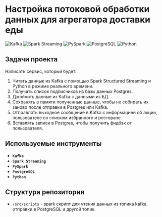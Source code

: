 # **Настройка потоковой обработки данных для агрегатора доставки еды**

![Kafka](https://img.shields.io/badge/-Kafka-orange)
![Spark Streaming](https://img.shields.io/badge/-Spark_Streaming-orange)
![PySpark](https://img.shields.io/badge/-PySpark-green)
![PostgreSQL](https://img.shields.io/badge/-PostgreSQL-salad)
![Python](https://img.shields.io/badge/-Python-blue)

## **Задачи проекта**
Написать сервис, который будет:

1. Читать данные из Kafka с помощью Spark Structured Streaming и Python в режиме реального времени.
2. Получать список подписчиков из базы данных Postgres.
3. Джойнить данные из Kafka с данными из БД.
4. Сохранять в памяти полученные данные, чтобы не собирать их заново после отправки в Postgres или Kafka.
5. Отправлять выходное сообщение в Kafka с информацией об акции, пользователе со списком избранного и ресторане.
6. Вставлять записи в Postgres, чтобы получить фидбэк от пользователя.

## **Используемые инструменты**

- **`Kafka`**
- **`Spark Streaming`**
- **`PySpark`**
- **`PostgreSQL`**
- **`Python`**

## **Структура репозитория**

- `/src/scripts` - spark скрипт для чтения данных из топика kafka, отправки в PostgreSQL и другой топик.